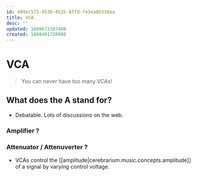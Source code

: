 ```yaml
---
id: 489ec572-4530-4535-8ffd-7e3ea8b336aa
title: VCA
desc: ''
updated: 1609673387408
created: 1609401720988
---
```

# VCA

> You can never have too many VCAs!

## What does the A stand for?

- Debatable. Lots of discussions on the web.

### Amplifier ?

### Attenuator / Attenuverter ?

- VCAs control the [[amplitude|cerebrarium.music.concepts.amplitude]] of a signal by varying control voltage. 


